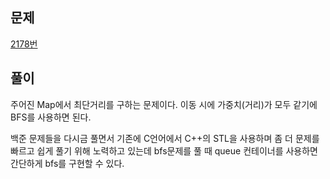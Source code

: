 ## 문제

[2178번](https://www.acmicpc.net/problem/2178)


## 풀이

주어진 Map에서 최단거리를 구하는 문제이다. 이동 시에 가중치(거리)가 모두 같기에 BFS를 사용하면 된다.

백준 문제들을 다시금 풀면서 기존에 C언어에서 C++의 STL을 사용하며 좀 더 문제를 빠르고 쉽게 풀기 위해 노력하고 있는데 bfs문제를 풀 때 queue 컨테이너를 사용하면 간단하게 bfs를 구현할 수 있다.

